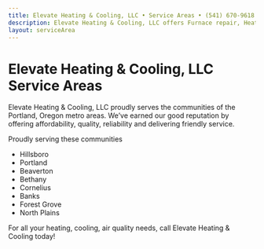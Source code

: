 ```yaml
---
title: Elevate Heating & Cooling, LLC • Service Areas • (541) 670-9618
description: Elevate Heating & Cooling, LLC offers Furnace repair, Heat Pump service, AC repair in North Plains, Hillsboro, Forest Grove and surrounding areas. Contact us today! (541) 670-9618
layout: serviceArea
---
```


# Elevate Heating & Cooling, LLC Service Areas

Elevate Heating & Cooling, LLC proudly serves the communities of the Portland, Oregon metro areas. We’ve earned our good reputation by offering affordability, quality, reliability and delivering friendly service.

Proudly serving these communities

- Hillsboro
- Portland
- Beaverton
- Bethany
- Cornelius
- Banks
- Forest Grove
- North Plains

For all your heating, cooling, air quality needs, call Elevate Heating & Cooling today!